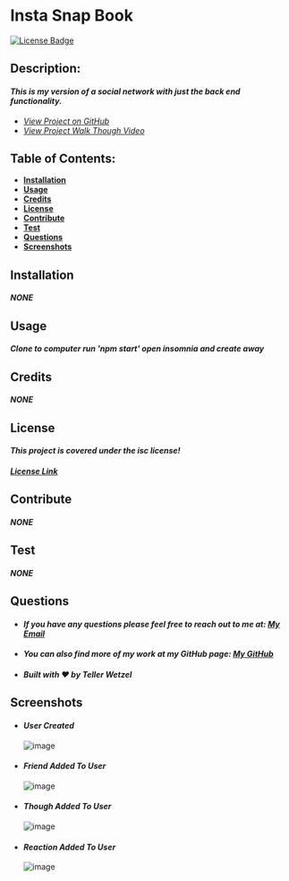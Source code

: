 # Insta Snap Book

[![License Badge](https://img.shields.io/badge/license-ISC-blue.svg)](#license)

## Description:

#### _This is my version of a social network with just the back end functionality._

- _[View Project on GitHub](https://github.com/Teller35/inst-snap-book)_
- _[View Project Walk Though Video]()_

## Table of Contents:

- [**Installation**](#installation)
- [**Usage**](#usage)
- [**Credits**](#credits)
- [**License**](#license)
- [**Contribute**](#contribute)
- [**Test**](#test)
- [**Questions**](#questions)
- [**Screenshots**](#screenshots)

## Installation

#### _NONE_

## Usage

#### _Clone to computer run 'npm start' open insomnia and create away_

## Credits

#### _NONE_

## License

#### _This project is covered under the isc license!_

#### _[License Link](https://choosealicense.com/licenses/isc)_

## Contribute

#### _NONE_

## Test

#### _NONE_

## Questions

- #### _If you have any questions please feel free to reach out to me at: <a href='mailto:tellerwetzel@yahoo.com'></i>My Email</a>_
- #### _You can also find more of my work at my GitHub page: [My GitHub](https://github.com/Teller35)_
- #### _Built with ❤️ by Teller Wetzel_

## Screenshots

- #### _User Created_
  ![image](https://user-images.githubusercontent.com/79383305/125133530-39544280-e0c3-11eb-8a31-3ad38c3a1921.png)
- #### _Friend Added To User_
  ![image](https://user-images.githubusercontent.com/79383305/125133849-b67fb780-e0c3-11eb-824a-d8a5fd654c2c.png)
- #### _Though Added To User_
  ![image](https://user-images.githubusercontent.com/79383305/125134034-f5157200-e0c3-11eb-91f5-66526d273b29.png)
- #### _Reaction Added To User_
  ![image](https://user-images.githubusercontent.com/79383305/125134174-3a39a400-e0c4-11eb-840f-e482e27a8bad.png)
